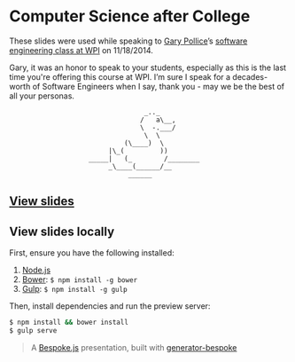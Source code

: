 # Computer Science after College

These slides were used while speaking to [Gary Pollice](http://web.cs.wpi.edu/~gpollice/)’s
[software engineering class at WPI](http://web.cs.wpi.edu/~gpollice/cs3733_software_engineering.html)
on 11/18/2014.

Gary, it was an honor to speak to your students, especially as this
is the last time you're offering this course at WPI. I’m sure I speak for a
decades-worth of Software Engineers when I say, thank you - may we be the best
of all your personas.

```
                                  _.._
                                 /   a\__,
                                 \  -.___/
                                  \  \
                             (\____)  \
                         |\_(         ))
                    _____|   (_        /________
                         _\____(______/__
                              ______
````


## [View slides](http://jschementi.github.io/talk-2014-wpi-cs3733)

## View slides locally

First, ensure you have the following installed:

1. [Node.js](http://nodejs.org)
2. [Bower](http://bower.io): `$ npm install -g bower`
3. [Gulp](http://gulpjs.com): `$ npm install -g gulp`

Then, install dependencies and run the preview server:

```bash
$ npm install && bower install
$ gulp serve
```

> A [Bespoke.js](http://markdalgleish.com/projects/bespoke.js) presentation, built with [generator-bespoke](https://github.com/markdalgleish/generator-bespoke)
